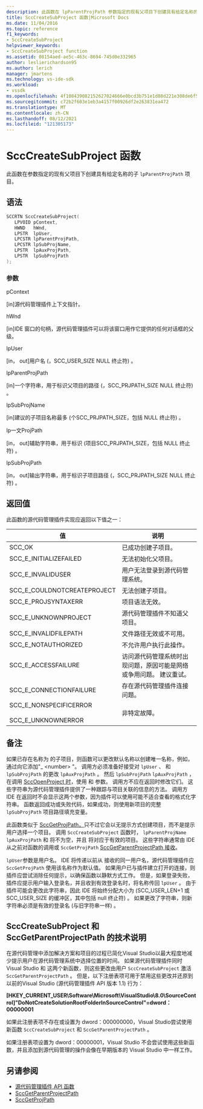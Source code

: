 ```yaml
---
description: 此函数在 lpParentProjPath 参数指定的现有父项目下创建具有给定名称的子项目。
title: SccCreateSubProject 函数|Microsoft Docs
ms.date: 11/04/2016
ms.topic: reference
f1_keywords:
- SccCreateSubProject
helpviewer_keywords:
- SccCreateSubProject function
ms.assetid: 08154aed-ae5c-463c-8694-745d0e332965
author: leslierichardson95
ms.author: lerich
manager: jmartens
ms.technology: vs-ide-sdk
ms.workload:
- vssdk
ms.openlocfilehash: 4f108439082152627024666e0bcd3b751e1d88d221e308de6f50767ca1d5c49c
ms.sourcegitcommit: c72b2f603e1eb3a4157f00926df2e263831ea472
ms.translationtype: MT
ms.contentlocale: zh-CN
ms.lasthandoff: 08/12/2021
ms.locfileid: "121305173"
---
```

# <a name="scccreatesubproject-function"></a>SccCreateSubProject 函数
此函数在参数指定的现有父项目下创建具有给定名称的子 `lpParentProjPath` 项目。

## <a name="syntax"></a>语法

```cpp
SCCRTN SccCreateSubProject(
   LPVOID pContext,
   HWND   hWnd,
   LPSTR  lpUser,
   LPCSTR lpParentProjPath,
   LPCSTR lpSubProjName,
   LPSTR  lpAuxProjPath,
   LPSTR  lpSubProjPath
);
```

### <a name="parameters"></a>参数
 pContext

[in]源代码管理插件上下文指针。

 hWnd

[in]IDE 窗口的句柄，源代码管理插件可以将该窗口用作它提供的任何对话框的父级。

 lpUser

[in， out]用户名 (，SCC_USER_SIZE NULL 终止符) 。

 lpParentProjPath

[in]一个字符串，用于标识父项目的路径 (，SCC_PRJPATH_SIZE NULL 终止符) 。

 lpSubProjName

[in]建议的子项目名称最多 (个SCC_PRJPATH_SIZE，包括 NULL 终止符) 。

 lp一文ProjPath

[in， out]辅助字符串，用于标识 (项目SCC_PRJPATH_SIZE，包括 NULL 终止符) 。

 lpSubProjPath

[in， out]输出字符串，用于标识子项目路径 (，SCC_PRJPATH_SIZE NULL 终止符) 。

## <a name="return-value"></a>返回值
 此函数的源代码管理插件实现应返回以下值之一：

|值|说明|
|-----------|-----------------|
|SCC_OK|已成功创建子项目。|
|SCC_E_INITIALIZEFAILED|无法初始化父项目。|
|SCC_E_INVALIDUSER|用户无法登录到源代码管理系统。|
|SCC_E_COULDNOTCREATEPROJECT|无法创建子项目。|
|SCC_E_PROJSYNTAXERR|项目语法无效。|
|SCC_E_UNKNOWNPROJECT|源代码管理插件不知道父项目。|
|SCC_E_INVALIDFILEPATH|文件路径无效或不可用。|
|SCC_E_NOTAUTHORIZED|不允许用户执行此操作。|
|SCC_E_ACCESSFAILURE|访问源代码管理系统时出现问题，原因可能是网络或争用问题。 建议重试。|
|SCC_E_CONNECTIONFAILURE|存在源代码管理插件连接问题。|
|SCC_E_NONSPECIFICERROR<br /><br /> SCC_E_UNKNOWNERROR|非特定故障。|

## <a name="remarks"></a>备注
 如果已存在名称为 的子项目，则函数可以更改默认名称以创建唯一名称，例如，通过向它添加"_ \<number> "。 调用方必须准备好接受对 `lpUser` 、 和 `lpSubProjPath` 的更改 `lpAuxProjPath` 。 然后 `lpSubProjPath` `lpAuxProjPath` ，在调用 [SccOpenProject 时](../extensibility/sccopenproject-function.md)，使用 和 参数。 调用方不应在返回时修改它们。 这些字符串为源代码管理插件提供了一种跟踪与项目关联的信息的方法。 调用方 IDE 在返回时不会显示这两个参数，因为插件可以使用可能不适合查看的格式化字符串。 函数返回成功或失败代码，如果成功，则使用新项目的完整 `lpSubProjPath` 项目路径填充变量。

 此函数类似于 [SccGetProjPath，](../extensibility/sccgetprojpath-function.md)只不过它会以无提示方式创建项目，而不是提示用户选择一个项目。 调用 `SccCreateSubProject` 函数时， `lpParentProjName` `lpAuxProjPath` 和 将不为空，并且 将对应于有效的项目。 这些字符串通常由 IDE 从之前对函数的调用或 `SccGetProjPath` [SccGetParentProjectPath 接收](../extensibility/sccgetparentprojectpath-function.md)。

 `lpUser`参数是用户名。 IDE 将传递以前从 接收的同一用户名，源代码管理插件应 `SccGetProjPath` 使用该名称作为默认值。 如果用户已与插件建立打开的连接，则插件应尝试消除任何提示，以确保函数以静默方式工作。 但是，如果登录失败，插件应提示用户输入登录名，并且收到有效登录名时，将名称传回 `lpUser` 。 由于插件可能会更改此字符串，因此 IDE 将始终分配大小为 (SCC_USER_LEN+1 或 SCC_USER_SIZE 的缓冲区，其中包括 null 终止符) 。 如果更改了字符串，则新字符串必须是有效的登录名 (与旧字符串一样) 。

## <a name="technical-notes-for-scccreatesubproject-and-sccgetparentprojectpath"></a>SccCreateSubProject 和 SccGetParentProjectPath 的技术说明
 在源代码管理中添加解决方案和项目的过程已简化Visual Studio以最大程度地减少提示用户在源代码管理系统中选择位置的时间。 如果源代码管理插件同时Visual Studio 和 这两个新函数，则这些更改由用户 `SccCreateSubProject` 激活 `SccGetParentProjectPath` 。 但是，以下注册表项可用于禁用这些更改并还原到以前的Visual Studio (源代码管理插件 API 版本 1.1) 行为：

 **[HKEY_CURRENT_USER\Software\Microsoft\VisualStudio\8.0\SourceControl]"DoNotCreateSolutionRootFolderInSourceControl"=dword：00000001**

 如果此注册表项不存在或设置为 dword：000000000，Visual Studio尝试使用新函数 `SccCreateSubProject` 和 `SccGetParentProjectPath` 。

 如果注册表项设置为 dword：00000001，Visual Studio 不会尝试使用这些新函数，并且添加到源代码管理的操作会像在早期版本的 Visual Studio 中一样工作。

## <a name="see-also"></a>另请参阅
- [源代码管理插件 API 函数](../extensibility/source-control-plug-in-api-functions.md)
- [SccGetParentProjectPath](../extensibility/sccgetparentprojectpath-function.md)
- [SccGetProjPath](../extensibility/sccgetprojpath-function.md)

